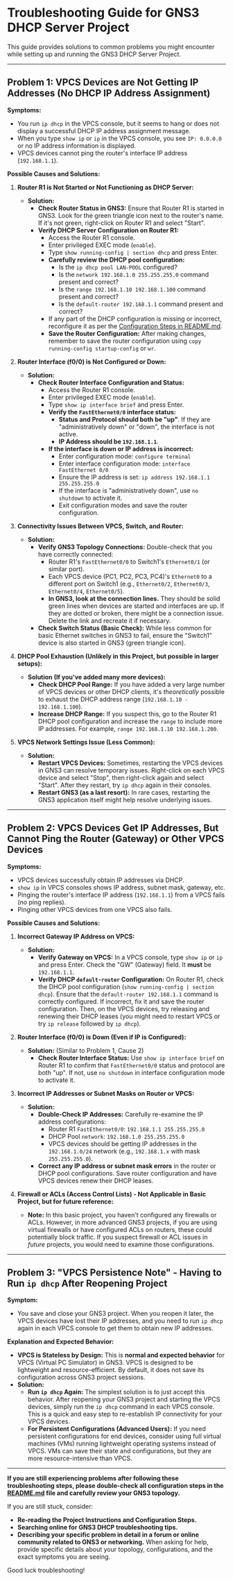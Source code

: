 # Troubleshooting Guide for GNS3 DHCP Server Project

This guide provides solutions to common problems you might encounter while setting up and running the GNS3 DHCP Server Project.

---

## Problem 1: VPCS Devices are Not Getting IP Addresses (No DHCP IP Address Assignment)

**Symptoms:**

*   You run `ip dhcp` in the VPCS console, but it seems to hang or does not display a successful DHCP IP address assignment message.
*   When you type `show ip` or `ip` in the VPCS console, you see `IP: 0.0.0.0` or no IP address information is displayed.
*   VPCS devices cannot ping the router's interface IP address (`192.168.1.1`).

**Possible Causes and Solutions:**

1.  **Router R1 is Not Started or Not Functioning as DHCP Server:**
    *   **Solution:**
        *   **Check Router Status in GNS3:** Ensure that Router R1 is started in GNS3. Look for the green triangle icon next to the router's name. If it's not green, right-click on Router R1 and select "Start".
        *   **Verify DHCP Server Configuration on Router R1:**
            *   Access the Router R1 console.
            *   Enter privileged EXEC mode (`enable`).
            *   Type `show running-config | section dhcp` and press Enter.
            *   **Carefully review the DHCP pool configuration:**
                *   Is the `ip dhcp pool LAN-POOL` configured?
                *   Is the `network 192.168.1.0 255.255.255.0` command present and correct?
                *   Is the `range 192.168.1.10 192.168.1.100` command present and correct?
                *   Is the `default-router 192.168.1.1` command present and correct?
            *   If any part of the DHCP configuration is missing or incorrect, reconfigure it as per the [Configuration Steps in README.md](README.md#1-router-r1-configuration-dhcp-server).
            *   **Save the Router Configuration:**  After making changes, remember to save the router configuration using `copy running-config startup-config` or `wr`.

2.  **Router Interface (f0/0) is Not Configured or Down:**
    *   **Solution:**
        *   **Check Router Interface Configuration and Status:**
            *   Access the Router R1 console.
            *   Enter privileged EXEC mode (`enable`).
            *   Type `show ip interface brief` and press Enter.
            *   **Verify the `FastEthernet0/0` interface status:**
                *   **Status and Protocol should both be "up"**. If they are "administratively down" or "down", the interface is not active.
                *   **IP Address should be `192.168.1.1`**.
            *   **If the interface is down or IP address is incorrect:**
                *   Enter configuration mode: `configure terminal`
                *   Enter interface configuration mode: `interface FastEthernet 0/0`
                *   Ensure the IP address is set: `ip address 192.168.1.1 255.255.255.0`
                *   If the interface is "administratively down", use `no shutdown` to activate it.
                *   Exit configuration modes and save the router configuration.

3.  **Connectivity Issues Between VPCS, Switch, and Router:**
    *   **Solution:**
        *   **Verify GNS3 Topology Connections:** Double-check that you have correctly connected:
            *   Router R1's `FastEthernet0/0` to Switch1's `Ethernet0/1` (or similar port).
            *   Each VPCS device (PC1, PC2, PC3, PC4)'s `Ethernet0` to a different port on Switch1 (e.g., `Ethernet0/2`, `Ethernet0/3`, `Ethernet0/4`, `Ethernet0/5`).
            *   **In GNS3, look at the connection lines.** They should be solid green lines when devices are started and interfaces are up. If they are dotted or broken, there might be a connection issue. Delete the link and recreate it if necessary.
        *   **Check Switch Status (Basic Check):** While less common for basic Ethernet switches in GNS3 to fail, ensure the "Switch1" device is also started in GNS3 (green triangle icon).

4.  **DHCP Pool Exhaustion (Unlikely in this Project, but possible in larger setups):**
    *   **Solution (If you've added many more devices):**
        *   **Check DHCP Pool Range:** If you have added a very large number of VPCS devices or other DHCP clients, it's *theoretically* possible to exhaust the DHCP address range (`192.168.1.10 - 192.168.1.100`).
        *   **Increase DHCP Range:** If you suspect this, go to the Router R1 DHCP pool configuration and increase the `range` to include more IP addresses. For example, `range 192.168.1.10 192.168.1.200`.

5.  **VPCS Network Settings Issue (Less Common):**
    *   **Solution:**
        *   **Restart VPCS Devices:** Sometimes, restarting the VPCS devices in GNS3 can resolve temporary issues. Right-click on each VPCS device and select "Stop", then right-click again and select "Start". After they restart, try `ip dhcp` again in their consoles.
        *   **Restart GNS3 (as a last resort):** In rare cases, restarting the GNS3 application itself might help resolve underlying issues.

---

## Problem 2: VPCS Devices Get IP Addresses, But Cannot Ping the Router (Gateway) or Other VPCS Devices

**Symptoms:**

*   VPCS devices successfully obtain IP addresses via DHCP.
*   `show ip` in VPCS consoles shows IP address, subnet mask, gateway, etc.
*   Pinging the router's interface IP address (`192.168.1.1`) from a VPCS fails (no ping replies).
*   Pinging other VPCS devices from one VPCS also fails.

**Possible Causes and Solutions:**

1.  **Incorrect Gateway IP Address on VPCS:**
    *   **Solution:**
        *   **Verify Gateway on VPCS:** In a VPCS console, type `show ip` or `ip` and press Enter. Check the "GW" (Gateway) field. It **must** be `192.168.1.1`.
        *   **Verify DHCP `default-router` Configuration:** On Router R1, check the DHCP pool configuration (`show running-config | section dhcp`). Ensure that the `default-router 192.168.1.1` command is correctly configured. If incorrect, fix it and save the router configuration. Then, on the VPCS devices, try releasing and renewing their DHCP leases (you might need to restart VPCS or try `ip release` followed by `ip dhcp`).

2.  **Router Interface (f0/0) is Down (Even if IP is Configured):**
    *   **Solution:** (Similar to Problem 1, Cause 2)
        *   **Check Router Interface Status:** Use `show ip interface brief` on Router R1 to confirm that `FastEthernet0/0` status and protocol are both "up".  If not, use `no shutdown` in interface configuration mode to activate it.

3.  **Incorrect IP Addresses or Subnet Masks on Router or VPCS:**
    *   **Solution:**
        *   **Double-Check IP Addresses:** Carefully re-examine the IP address configurations:
            *   Router R1 `FastEthernet0/0`: `192.168.1.1 255.255.255.0`
            *   DHCP Pool `network`: `192.168.1.0 255.255.255.0`
            *   VPCS devices should be getting IP addresses in the `192.168.1.0/24` network (e.g., `192.168.1.x` with mask `255.255.255.0`).
        *   **Correct any IP address or subnet mask errors** in the router or DHCP pool configurations. Save router configuration and have VPCS devices renew their DHCP leases.

4.  **Firewall or ACLs (Access Control Lists) - Not Applicable in Basic Project, but for future reference:**
    *   **Note:** In this basic project, you haven't configured any firewalls or ACLs. However, in more advanced GNS3 projects, if you are using virtual firewalls or have configured ACLs on routers, these could potentially block traffic. If you suspect firewall or ACL issues in *future* projects, you would need to examine those configurations.

---

## Problem 3:  "VPCS Persistence Note" - Having to Run `ip dhcp` After Reopening Project

**Symptom:**

*   You save and close your GNS3 project. When you reopen it later, the VPCS devices have lost their IP addresses, and you need to run `ip dhcp` again in each VPCS console to get them to obtain new IP addresses.

**Explanation and Expected Behavior:**

*   **VPCS is Stateless by Design:** This is **normal and expected behavior** for VPCS (Virtual PC Simulator) in GNS3. VPCS is designed to be lightweight and resource-efficient. By default, it does not save its configuration across GNS3 project sessions.
*   **Solution:**
    *   **Run `ip dhcp` Again:** The simplest solution is to just accept this behavior. After reopening your GNS3 project and starting the VPCS devices, simply run the `ip dhcp` command in each VPCS console. This is a quick and easy step to re-establish IP connectivity for your VPCS devices.
    *   **For Persistent Configurations (Advanced Users):** If you need persistent configurations for end devices, consider using full virtual machines (VMs) running lightweight operating systems instead of VPCS. VMs can save their state and configurations, but they are more resource-intensive than VPCS.

---

**If you are still experiencing problems after following these troubleshooting steps, please double-check all configuration steps in the [README.md](README.md) file and carefully review your GNS3 topology.**

If you are still stuck, consider:

*   **Re-reading the Project Instructions and Configuration Steps.**
*   **Searching online for GNS3 DHCP troubleshooting tips.**
*   **Describing your specific problem in detail in a forum or online community related to GNS3 or networking.** When asking for help, provide specific details about your topology, configurations, and the exact symptoms you are seeing.

Good luck troubleshooting!